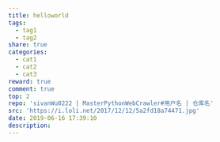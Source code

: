 ```yaml
---
title: helloworld
tags:
  - tag1
  - tag2
share: true
categories:
  - cat1
  - cat2
  - cat3
reward: true
comment: true
top: 2
repo: 'sivanWu0222 | MasterPythonWebCrawler#用户名 | 仓库名'
src: 'https://i.loli.net/2017/12/12/5a2fd18a74471.jpg'
date: 2019-06-16 17:39:10
description:
---
```

